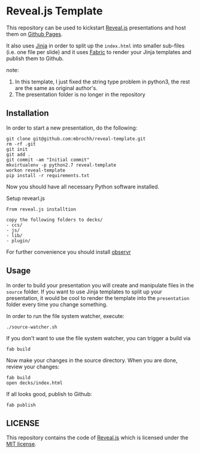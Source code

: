 # Reveal.js Template 

This repository can be used to kickstart [Reveal.js](http://lab.hakim.se/reveal-js/) 
presentations and host them on [Github Pages](http://pages.github.com/).

It also uses [Jinja](http://jinja.pocoo.org/) in order to split up the 
`index.html` into smaller sub-files (i.e. one file per slide) and it uses
[Fabric](http://docs.fabfile.org/) to render your Jinja templates and publish
them to Github.

note:
1. In this template, I just fixed the string type problem in python3, the rest are the same as original author's.
2. The presentation folder is no longer in the repository

## Installation

In order to start a new presentation, do the following:

    git clone git@github.com:mbrochh/reveal-template.git
    rm -rf .git
    git init
    git add .
    git commit -am "Initial commit"
    mkvirtualenv -p python2.7 reveal-template 
    workon reveal-template 
    pip install -r requirements.txt

Now you should have all necessary Python software installed. 

Setup revearl.js

    From reveal.js installtion

    copy the following folders to decks/
    - ccs/
    - js/
    - lib/
    - plugin/

For further convenience you should install [observr](https://github.com/kevinburke/observr/) 

## Usage

In order to build your presentation you will create and manipulate files in 
the `source` folder. If you want to use Jinja templates to split up your
presentation, it would be cool to render the template into the `presentation`
folder every time you change something. 

In order to run the file system watcher, execute:

    ./source-watcher.sh

If you don't want to use the file system watcher, you can trigger a build via

    fab build

Now make your changes in the source directory. When you are done, review your
changes:

    fab build
    open decks/index.html

If all looks good, publish to Github:

    fab publish


## LICENSE

This repository contains the code of [Reveal.js](https://github.com/hakimel/reveal.js)
which is licensed under the [MIT license](https://github.com/hakimel/reveal.js/blob/master/LICENSE).
